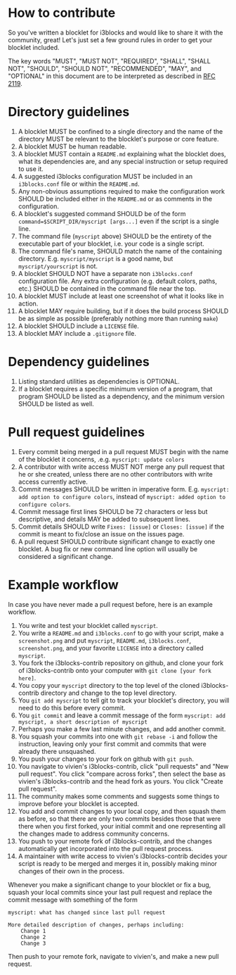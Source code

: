 # How to contribute

So you've written a blocklet for i3blocks and would like to share it with the 
community, great! Let's just set a few ground rules in order to get your
blocklet included. 

The key words "MUST", "MUST NOT", "REQUIRED", "SHALL", "SHALL NOT", "SHOULD", 
"SHOULD NOT", "RECOMMENDED", "MAY", and "OPTIONAL" in this document are to be 
interpreted as described in [RFC 2119](https://www.ietf.org/rfc/rfc2119.txt).

# Directory guidelines

1. A blocklet MUST be confined to a single directory and the name of the 
   directory MUST be relevant to the blocklet's purpose or core feature.
2. A blocklet MUST be human readable.
3. A blocklet MUST contain a `README.md` explaining what the blocklet does,
   what its dependencies are, and any special instruction or setup required to
   use it.
4. A suggested i3blocks configuration MUST be included in an `i3blocks.conf` 
   file or within the `README.md`.
5. Any non-obvious assumptions required to make the configuration work SHOULD 
   be included either in the `README.md` or as comments in the configuration.
6. A blocklet's suggested command SHOULD be of the form
   `command=$SCRIPT_DIR/myscript [args...]` even
   if the script is a single line.
7. The command file (`myscript` above) SHOULD be the entirety of the
   executable part of your blocklet, i.e. your code is a single script.
8. The command file's name, SHOULD match the name of the 
   containing directory. E.g. `myscript/myscript`
   is a good name, but `myscript/yourscript` is not.
9. A blocklet SHOULD NOT have a separate non `i3blocks.conf` configuration
   file. Any extra configuration (e.g. default colors, paths, etc.) SHOULD be 
   contained in the command file near the top.
10. A blocklet MUST include at least one screenshot of what it looks like in
   action.
11. A blocklet MAY require building, but if it does the build process SHOULD be
   as simple as possible (preferably nothing more than running `make`)
12. A blocklet SHOULD include a `LICENSE` file.
13. A blocklet MAY include a `.gitignore` file.

# Dependency guidelines

1. Listing standard utilities as dependencies is OPTIONAL.
2. If a blocklet requires a specific minimum version of a program, that program
   SHOULD be listed as a dependency, and the minimum version SHOULD be listed
   as well.

# Pull request guidelines

1. Every commit being merged in a pull request MUST begin with the name of the 
   blocklet it concerns, .e.g. `myscript: update colors`
2. A contributor with write access MUST NOT merge any pull request that he or
   she created, unless there are no other contributors with write access 
   currently active.
3. Commit messages SHOULD be written in imperative form. E.g. 
   `myscript: add option to configure colors`, instead of
   `myscript: added option to configure colors`.
4. Commit message first lines SHOULD be 72 characters or less but descriptive, 
   and details MAY be added to subsequent lines.
5. Commit details SHOULD write `Fixes: [issue]` or `Closes: [issue]` if
   the commit is meant to fix/close an issue on the issues page.
6. A pull request SHOULD contribute significant change to exactly one
   blocklet. A bug fix or new command line option will usually be considered 
   a significant change.

# Example workflow

In case you have never made a pull request before, here is an example workflow.

1. You write and test your blocklet called `myscript`.
2. You write a `README.md` and `i3blocks.conf` to go with your script, make a 
   `screenshot.png` and put `myscript`, `README.md`, `i3blocks.conf`, 
   `screenshot.png`, and your favorite `LICENSE` into a
   directory called `myscript`.
3. You fork the i3blocks-contrib repository on github, and clone your fork of
   i3blocks-contrib onto your computer with `git clone [your fork here]`.
4. You copy your `myscript` directory to the top level of the cloned
   i3blocks-contrib directory and change to the top level directory.
5. You `git add myscript` to tell git to track your blocklet's directory, you 
   will need to do this before every commit.
6. You `git commit` and leave a commit message of the form
   `myscript: add myscript, a short description of myscript`
7. Perhaps you make a few last minute changes, and add another commit.
8. You squash your commits into one with `git rebase -i` and follow the
   instruction, leaving only your first commit and commits that were already 
   there unsquashed.
9. You push your changes to your fork on github with `git push`.
10. You navigate to vivien's i3blocks-contrib, click "pull requests" and
   "New pull request". You click "compare across forks", then select the base 
   as vivien's i3blocks-contrib and the head fork as yours. You click 
   "Create pull request".
11. The community makes some comments and suggests some things to improve before 
   your blocklet is accepted.
12. You add and commit changes to your local copy, and then squash them as before, so 
   that there are only two commits besides those that were there when you first
   forked, your initial commit and one representing all the changes made to 
   address community concerns.
13. You push to your remote fork of i3blocks-contrib, and the changes 
   automatically get incorporated into the pull request process.
14. A maintainer with write access to vivien's i3blocks-contrib decides your
   script is ready to be merged and merges it in, possibly making minor changes
   of their own in the process.

Whenever you make a significant change to your blocklet or fix a bug,
squash your local commits since your last pull request and replace the commit
message with something of the form

    myscript: what has changed since last pull request
    
    More detailed description of changes, perhaps including:
        Change 1
        Change 2
        Change 3

Then push to your remote fork, navigate to vivien's, and make a new pull
request.
